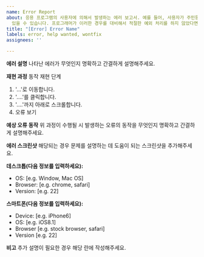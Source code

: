 ```yaml
---
name: Error Report
about: 응용 프로그램의 사용자에 의해서 발생하는 에러 보고서. 예를 들어, 사용자가 주민등록번호를 입력하는 난에 이상한 문자열을 입력하는 경우가
  있을 수 있습니다. 프로그래머가 이러한 경우를 대비해서 적절한 예외 처리를 하지 않았다면 에러가 발생합니다.
title: "[Error] Error Name"
labels: error, help wanted, wontfix
assignees: ''

---
```


**에러 설명**
나타난 에러가 무엇인지 명확하고 간결하게 설명해주세요.

**재현 과정**
동작 재현 단계
1. '...'로 이동합니다.
2. '....'를 클릭합니다.
3. '....'까지 아래로 스크롤합니다.
4. 오류 보기

**예상 오류 동작**
위 과정이 수행될 시 발생하는 오류의 동작을 무엇인지 명확하고 간결하게 설명해주세요.

**에러 스크린샷**
해당되는 경우 문제를 설명하는 데 도움이 되는 스크린샷을 추가해주세요.

**데스크톱(다음 정보를 입력하세요):**
 - OS: [e.g. Window, Mac OS]
 - Browser: [e.g. chrome, safari]
 - Version: [e.g. 22]

**스마트폰(다음 정보를 입력하세요):**
 - Device: [e.g. iPhone6]
 - OS: [e.g. iOS8.1]
 - Browser [e.g. stock browser, safari]
 - Version [e.g. 22]

**비고**
추가 설명이 필요한 경우 해당 란에 작성해주세요.
